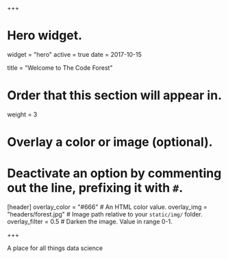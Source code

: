 +++
# Hero widget.
widget = "hero"
active = true
date = 2017-10-15

title = "Welcome to The Code Forest"

# Order that this section will appear in.
weight = 3

# Overlay a color or image (optional).
#   Deactivate an option by commenting out the line, prefixing it with `#`.
[header]
  overlay_color = "#666"  # An HTML color value.
  overlay_img = "headers/forest.jpg"  # Image path relative to your `static/img/` folder.
  overlay_filter = 0.5  # Darken the image. Value in range 0-1.

+++

A place for all things data science
<br>
<br>
<br><br>
